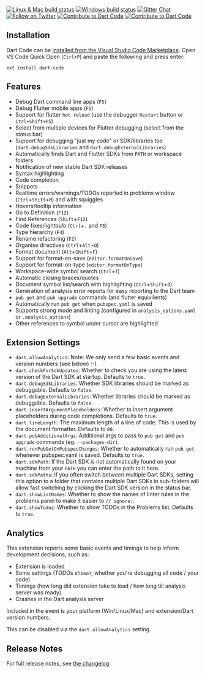 [![Linux & Mac build status](https://img.shields.io/travis/Dart-Code/Dart-Code.svg?label=mac+%26+linux)](https://travis-ci.org/Dart-Code/Dart-Code) [![Windows build status](https://img.shields.io/appveyor/ci/DanTup/Dart-Code.svg?label=windows&logoWidth=-1)](https://ci.appveyor.com/project/DanTup/dart-code) [![Gitter Chat](https://img.shields.io/badge/chat-online-blue.svg)](https://gitter.im/dart-code/Dart-Code) [![Follow on Twitter](https://img.shields.io/badge/twitter-dartcode-blue.svg)](https://twitter.com/DartCode) [![Contribute to Dart Code](https://img.shields.io/badge/help-contribute-551A8B.svg)](https://github.com/Dart-Code/Dart-Code/blob/master/CONTRIBUTING.md) [![Contribute to Dart Code](https://img.shields.io/badge/help-donate-551A8B.svg)](https://www.paypal.me/DanTup)

## Installation

Dart Code can be [installed from the Visual Studio Code Marketplace](https://marketplace.visualstudio.com/items?itemName=DanTup.dart-code). Open VS Code Quick Open (`Ctrl+P`) and paste the following and press enter:

    ext install dart-code


## Features

- Debug Dart command line apps (`F5`)
- Debug Flutter mobile apps (`F5`)
- Support for flutter `hot reload` (use the debugger `Restart` button or `Ctrl+Shift+F5`)
- Select from multiple devices for Flutter debugging (select from the status bar)
- Support for debugging "just my code" or SDK/libraries too (`dart.debugSdkLibraries` and `dart.debugExternalLibraries`)
- Automatically finds Dart and Flutter SDKs from `PATH` or workspace folders
- Notification of new stable Dart SDK releases
- Syntax highlighting
- Code completion
- Snippets
- Realtime errors/warnings/TODOs reported in problems window (`Ctrl`+`Shift`+`M`) and with squiggles
- Hovers/tooltip information
- Go to Definition (`F12`)
- Find References (`Shift`+`F12`)
- Code fixes/lightbulb (`Ctrl`+`.` and `F8`)
- Type hierarchy (`F4`)
- Rename refactoring (`F2`)
- Organise directives (`Ctrl`+`Alt`+`O`)
- Format document (`Alt`+`Shift`+`F`)
- Support for format-on-save (`editor.formatOnSave`)
- Support for format-on-type (`editor.formatOnType`)
- Workspace-wide symbol search (`Ctrl`+`T`)
- Automatic closing braces/quotes
- Document symbol list/search with highlighting (`Ctrl`+`Shift`+`O`)
- Generation of analysis error reports for easy reporting to the Dart team 
- `pub get` and `pub upgrade` commands (and flutter equivilents)
- Automatically run `pub get` when `pubspec.yaml` is saved
- Supports strong mode and linting (configured in `analysis_options.yaml` or `.analysis_options`)
- Other references to symbol under cursor are highlighted


## Extension Settings

- `dart.allowAnalytics`: Note: We only send a few basic events and version numbers (see below) :-)
- `dart.checkForSdkUpdates`: Whether to check you are using the latest version of the Dart SDK at startup. Defaults to `true`.
- `dart.debugSdkLibraries`: Whether SDK libraries should be marked as debuggable. Defaults to `false`.
- `dart.debugExternalLibraries`: Whether libraries should be marked as debuggable. Defaults to `false`.
- `dart.insertArgumentPlaceholders`: Whether to insert argument placeholders during code completions. Defaults to `true`.
- `dart.lineLength`: The maximum length of a line of code. This is used by the document formatter. Defaults to `80`.
- `dart.pubAdditionalArgs`: Additional args to pass to `pub get` and `pub upgrade` commands (eg. `--packages-dir`).
- `dart.runPubGetOnPubspecChanges`: Whether to automatically run `pub get` whenever pubspec.yaml is saved. Defaults to `true`.
- `dart.sdkPath`: If the Dart SDK is not automatically found on your machine from your `PATH` you can enter the path to it here.
- `dart.sdkPaths`: If you often switch between multiple Dart SDKs, setting this option to a folder that contains multiple Dart SDKs in sub-folders will allow fast switching by clicking the Dart SDK version in the status bar.
- `dart.showLintNames`: Whether to show the names of linter rules in the problems panel to make it easier to `// ignore:`.
- `dart.showTodos`: Whether to show TODOs in the Problems list. Defaults to `true`.


## Analytics

This extension reports some basic events and timings to help inform development decisions, such as:

- Extension is loaded
- Some settings (TODOs shown, whether you're debugging all code / your code)
- Timings (how long did extension take to load / how long till analysis server was ready)
- Crashes in the Dart analysis server

Included in the event is your platform (Win/Linux/Mac) and extension/Dart version numbers.

This can be disabled via the `dart.allowAnalytics` setting.  


## Release Notes

For full release notes, see [the changelog](https://github.com/Dart-Code/Dart-Code/blob/master/CHANGELOG.md).
